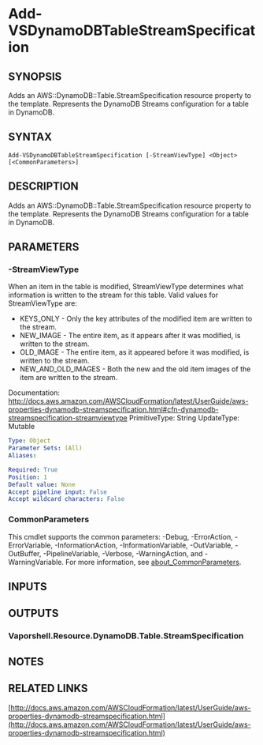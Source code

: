 # Add-VSDynamoDBTableStreamSpecification

## SYNOPSIS
Adds an AWS::DynamoDB::Table.StreamSpecification resource property to the template.
Represents the DynamoDB Streams configuration for a table in DynamoDB.

## SYNTAX

```
Add-VSDynamoDBTableStreamSpecification [-StreamViewType] <Object> [<CommonParameters>]
```

## DESCRIPTION
Adds an AWS::DynamoDB::Table.StreamSpecification resource property to the template.
Represents the DynamoDB Streams configuration for a table in DynamoDB.

## PARAMETERS

### -StreamViewType
When an item in the table is modified, StreamViewType determines what information is written to the stream for this table.
Valid values for StreamViewType are:
+  KEYS_ONLY - Only the key attributes of the modified item are written to the stream.
+  NEW_IMAGE - The entire item, as it appears after it was modified, is written to the stream.
+  OLD_IMAGE - The entire item, as it appeared before it was modified, is written to the stream.
+  NEW_AND_OLD_IMAGES - Both the new and the old item images of the item are written to the stream.

Documentation: http://docs.aws.amazon.com/AWSCloudFormation/latest/UserGuide/aws-properties-dynamodb-streamspecification.html#cfn-dynamodb-streamspecification-streamviewtype
PrimitiveType: String
UpdateType: Mutable

```yaml
Type: Object
Parameter Sets: (All)
Aliases:

Required: True
Position: 1
Default value: None
Accept pipeline input: False
Accept wildcard characters: False
```

### CommonParameters
This cmdlet supports the common parameters: -Debug, -ErrorAction, -ErrorVariable, -InformationAction, -InformationVariable, -OutVariable, -OutBuffer, -PipelineVariable, -Verbose, -WarningAction, and -WarningVariable. For more information, see [about_CommonParameters](http://go.microsoft.com/fwlink/?LinkID=113216).

## INPUTS

## OUTPUTS

### Vaporshell.Resource.DynamoDB.Table.StreamSpecification
## NOTES

## RELATED LINKS

[http://docs.aws.amazon.com/AWSCloudFormation/latest/UserGuide/aws-properties-dynamodb-streamspecification.html](http://docs.aws.amazon.com/AWSCloudFormation/latest/UserGuide/aws-properties-dynamodb-streamspecification.html)

